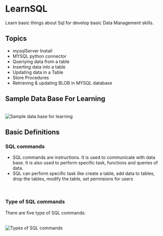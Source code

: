 # LearnSQL
<p>Learn basic things about Sql for develop basic Data Management skills.</p>

<h2>Topics</h2>
<ul>
  <li>mysqlServer Install</li>
  <li>MYSQL python connector</li>
  <li>Queriying data from a table</li>
  <li>Inserting data into a table</li>
  <li>Updating data in a Table</li>
  <li>Store Procedures</li>
  <li>Retrieving & updating BLOB in MYSQL database</li>
</ul>
<h2>Sample Data Base For Learning</h2>
<br>
<img src="https://www.mysqltutorial.org/wp-content/uploads/2009/12/MySQL-Sample-Database-Schema.png"
     alt="Sample data base for learning"
     style="float: left; margin-right: 10px;" />
<br>
<h2>Basic Definitions</h2>
<h3>SQL commands</h3>
<ul>
  <li>SQL commands are instructions. It is used to communicate with data base. It is also used to perform specific task,    functions and queries of data.</li>
  <li>SQL can perform specific task like create a table, add data to tables, drop the tables, modify the table, set permisions for users</li>
</ul>
<br>
<h3>Type of SQL commands</h3>
<p>There are five type of SQL commands:</p>
<br>
<img src=https://static.javatpoint.com/dbms/images/dbms-sql-command.png alt="Types of SQL commands" style="float: left; margin-rigth:10px;" />
